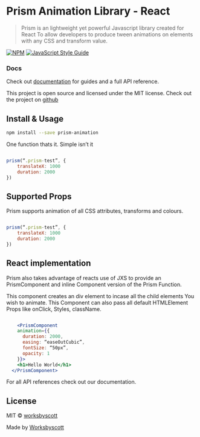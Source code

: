 # Prism Animation Library - React 

> Prism is an lightweight yet powerful Javascript library created for React To allow developers to produce tween animations on elements with any CSS and transform value.  

[![NPM](https://img.shields.io/npm/v/prism-animation.svg)](https://www.npmjs.com/package/prism-animation) [![JavaScript Style Guide](https://img.shields.io/badge/code_style-standard-brightgreen.svg)](https://standardjs.com)

### Docs

Check out [documentation](https://prism.worksbyscott.uk) for guides and a full API reference.

This project is open source and licensed under the MIT license. Check out the project on [github](https://github.com/worksbyscott/prism-animation)

## Install & Usage

```bash
npm install --save prism-animation
```

One function thats it. Simple isn’t it

```js

prism(“.prism-test”, {
    translateX: 1000
    duration: 2000
})

```

## Supported Props

Prism supports animation of all CSS attributes, transforms and colours.

```js

prism(“.prism-test”, {
    translateX: 1000
    duration: 2000
})

```

## React implementation 

Prism also takes advantage of reacts use of JXS to provide an 
PrismComponent and inline Component version of the Prism
Function. 

This component creates an div element to incase all the child elements
You wish to animate. This Component can also pass all default HTMLElement
Props like onClick, Styles, className.


```jsx

    <PrismComponent
    animation={{
      duration: 2000,
      easing: “easeOutCubic”,
      fontSize: “50px”,
      opacity: 1
    }}>
    <h1>Hello World</h1>
  </PrismComponent>

```

For all API references check out our documentation. 

## License

MIT © [worksbyscott](https://github.com/worksbyscott)

Made by [Worksbyscott](https://worksbyscott.uk)
